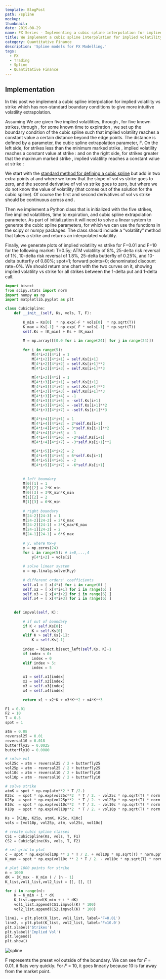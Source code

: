 ```yaml
---
template: BlogPost
path: /spline
mockup: 
thumbnail:
date: 2019-08-29
name: FX Series - Implementing a cubic spline interpolation for implied volatility
title: We implement a cubic spline interpolation for implied volatility vs strike which has non-standard boundary conditions
category: Quantitative Finance
description: 'Spline models for FX Modelling.'
tags:
  - FX 
  - Trading
  - Spline
  - Quantitative Finance
---
```


## Implementation

In this post we implement a cubic spline interpolation for implied volatility vs strike which has non-standard boundary conditions to give more intuitive volatility extrapolation.

Assuming We are given five implied volatilities, through , for five known strikes, through , for some known time to expiration , we set up the boundary condition of the cubic spline such that implied volatility reaches a constant value a certain distance beyond the edge points. The distance is defined by a parameter, the cubic spline extrapolation parameter, F. On the left side, for strikes less than the minimum marked strike , implied volatility reaches a constant value at strike : and on the right side, for strikes greater that the maximum marked strike , implied volatility reaches a constant value at strike :

We start with the [standard method for defining a cubic spline](https://gray.mgh.harvard.edu/attachments/article/337/Techniques%20of%20Proton%20Radiotherapy%20(09)%20Cubic%20Spline.pdf) but add in two extra points at and where we know that the slope of vol vs strike goes to zero, and the second derivative of vol vs strike goes to zero, but where we do not know the value of volatility (that comes out of the solution for the cubic spline). Of course the first and second derivatives of vol vs strike should be continuous across and .

Then we implement a Python class that is initialized with the five strikes, five implied volatilities, time to expiration, and cubic spline extrapolation parameter. As part of initialization it will need to solve a linear system to generate the cubic spline parameters, for which we can use the functions in the scipy or numpy packages. The class should include a “volatility” method that takes a strike and returns an interpolated volatility.

Finally, we generate plots of implied volatility vs strike for F=0.01 and F=10 for the following market: T=0.5y; ATM volatility of 8%, 25-delta risk reversal of 1%, 10-delta risk reversal of 1.8%, 25-delta butterfly of 0.25%, and 10-delta butterfly of 0.80%; spot=1; forward points=0; denominated discount rate=0%. We should return one chart with the two curves on it, showing implied volatility vs strike for all strikes between the 1-delta put and 1-delta call.



```python
import bisect
from scipy.stats import norm
import numpy as np
import matplotlib.pyplot as plt
```

```python
class CubicSpline:  
    def __init__(self, Ks, vols, T, F):
        
        K_min = Ks[0]  * np.exp(-F * vols[0]  * np.sqrt(T))
        K_max = Ks[-1] * np.exp( F * vols[-1] * np.sqrt(T))
        self.Ks = [K_min] + Ks + [K_max]
        
        M = np.array([[0.0 for i in range(24)] for j in range(24)])
        
        for i in range(5):
            M[4*i+2][4*i] = 1
            M[4*i+2][4*i+1] = self.Ks[i+1]
            M[4*i+2][4*i+2] = self.Ks[i+1]**2
            M[4*i+2][4*i+3] = self.Ks[i+1]**3
            
            M[4*i+3][4*i] = 1
            M[4*i+3][4*i+1] = self.Ks[i+1]
            M[4*i+3][4*i+2] = self.Ks[i+1]**2
            M[4*i+3][4*i+3] = self.Ks[i+1]**3
            M[4*i+3][4*i+4] = -1
            M[4*i+3][4*i+5] = -self.Ks[i+1]
            M[4*i+3][4*i+6] = -self.Ks[i+1]**2
            M[4*i+3][4*i+7] = -self.Ks[i+1]**3
            
            M[4*i+4][4*i+1] = 1
            M[4*i+4][4*i+2] = 2*self.Ks[i+1]
            M[4*i+4][4*i+3] = 3*self.Ks[i+1]**2
            M[4*i+4][4*i+5] = -1
            M[4*i+4][4*i+6] = -2*self.Ks[i+1]
            M[4*i+4][4*i+7] = -3*self.Ks[i+1]**2
            
            M[4*i+5][4*i+2] = 2
            M[4*i+5][4*i+3] = 6*self.Ks[i+1]
            M[4*i+5][4*i+6] = -2
            M[4*i+5][4*i+7] = -6*self.Ks[i+1]
        
        
        # left boundary
        M[0][1] = 1
        M[0][2] = 2*K_min
        M[0][3] = 3*K_min*K_min
        M[1][2] = 2
        M[1][3] = 6*K_min
        
        # right boundary
        M[24-2][24-3] = 1
        M[24-2][24-2] = 2*K_max
        M[24-2][24-1] = 3*K_max*K_max
        M[24-1][24-2] = 2
        M[24-1][24-1] = 6*K_max
        
        # y, where Mx=y  
        y = np.zeros(24)
        for i in range(5): # i=0,...,4
            y[4*i+2] = vols[i]
        
        # solve linear system
        x = np.linalg.solve(M,y)
        
        # different orders' coefficients
        self.x1 = [ x[4*i] for i in range(6) ]
        self.x2 = [ x[4*i+1] for i in range(6) ]
        self.x3 = [ x[4*i+2] for i in range(6) ]
        self.x4 = [ x[4*i+3] for i in range(6) ]
        
        
    def impvol(self, K):
        
        # if out of boundary
        if K < self.Ks[0]:
            K = self.Ks[0]
        elif K > self.Ks[-1]:
            K = self.Ks[-1]
            
        index = bisect.bisect_left(self.Ks, K)-1 
        if index < 0:
            index = 0
        elif index > 5:
            index = 5
            
        x1 = self.x1[index]
        x2 = self.x2[index]
        x3 = self.x3[index]
        x4 = self.x4[index]
        
        return x1 + x2*K + x3*K**2 + x4*K**3
```

```python
F1 = 0.01
F2 = 10
T = 0.5
spot = 1

atm = 0.08
reversal25 = 0.01
reversal10 = 0.018
butterfly25 = 0.0025
butterfly10 = 0.0080

# solve vol 
vol25c = atm + reversal25 / 2 + butterfly25
vol25p = atm - reversal25 / 2 + butterfly25
vol10c = atm + reversal10 / 2 + butterfly10
vol10p = atm - reversal10 / 2 + butterfly10

# solve strike
atmK = spot * np.exp(atm**2 * T /2.)
K25c  = spot * np.exp(vol25c**2  * T / 2. - vol25c * np.sqrt(T) * norm.ppf(0.25))
K25p  = spot * np.exp(vol25p**2  * T / 2. + vol25p * np.sqrt(T) * norm.ppf(0.25))
K10c  = spot * np.exp(vol10c**2  * T / 2. - vol10c * np.sqrt(T) * norm.ppf(0.10))
K10p  = spot * np.exp(vol10p**2  * T / 2. + vol10p * np.sqrt(T) * norm.ppf(0.10))

Ks = [K10p, K25p, atmK, K25c, K10c]
vols = [vol10p, vol25p, atm, vol25c, vol10c]

# create cubic spline classes
CS1 = CubicSpline(Ks, vols, T, F1)
CS2 = CubicSpline(Ks, vols, T, F2)
```

```python
# set grid to plot
c = spot * np.exp(vol10p ** 2 * T / 2. + vol10p * np.sqrt(T) * norm.ppf(0.01))
K_max = spot * np.exp(vol10c ** 2 * T / 2. - vol10c * np.sqrt(T) * norm.ppf(0.01))

# plot 1000 points for strike
n = 1000
dK = (K_max - K_min ) / (n - 1)
K_list,vol1_list,vol2_list = [], [], []

for i in range(n):
    K = K_min + i * dK
    K_list.append(K_min + i * dK)
    vol1_list.append(CS1.impvol(K) * 100)
    vol2_list.append(CS2.impvol(K) * 100)
```

```python
line1, = plt.plot(K_list, vol1_list, label='F=0.01')
line2, = plt.plot(K_list, vol2_list, label='F=10.0')
plt.xlabel('Strikes')
plt.ylabel('Implied Vol')
plt.legend()
plt.show()
```

![spline](/assets/spline/spline.png)

F represents the preset vol outside of the boundary. We can see for 𝐹 = 0.01, it flats very quickly. For  𝐹 = 10, it goes linearly because 10 is far away from the market point.